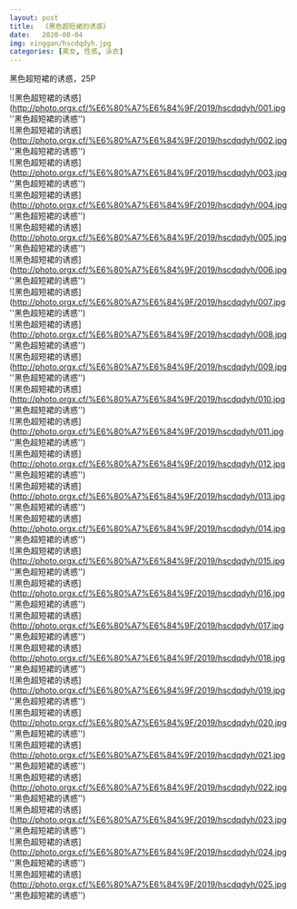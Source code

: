 ```yaml
---
layout: post
title:  《黑色超短裙的诱惑》
date:   2020-08-04
img: xinggan/hscdqdyh.jpg
categories: [美女, 性感, 泳衣]
---
```


黑色超短裙的诱惑，25P

![黑色超短裙的诱惑](http://photo.orgx.cf/%E6%80%A7%E6%84%9F/2019/hscdqdyh/001.jpg ''黑色超短裙的诱惑'') <br>
![黑色超短裙的诱惑](http://photo.orgx.cf/%E6%80%A7%E6%84%9F/2019/hscdqdyh/002.jpg ''黑色超短裙的诱惑'') <br>
![黑色超短裙的诱惑](http://photo.orgx.cf/%E6%80%A7%E6%84%9F/2019/hscdqdyh/003.jpg ''黑色超短裙的诱惑'') <br>
![黑色超短裙的诱惑](http://photo.orgx.cf/%E6%80%A7%E6%84%9F/2019/hscdqdyh/004.jpg ''黑色超短裙的诱惑'') <br>
![黑色超短裙的诱惑](http://photo.orgx.cf/%E6%80%A7%E6%84%9F/2019/hscdqdyh/005.jpg ''黑色超短裙的诱惑'') <br>
![黑色超短裙的诱惑](http://photo.orgx.cf/%E6%80%A7%E6%84%9F/2019/hscdqdyh/006.jpg ''黑色超短裙的诱惑'') <br>
![黑色超短裙的诱惑](http://photo.orgx.cf/%E6%80%A7%E6%84%9F/2019/hscdqdyh/007.jpg ''黑色超短裙的诱惑'') <br>
![黑色超短裙的诱惑](http://photo.orgx.cf/%E6%80%A7%E6%84%9F/2019/hscdqdyh/008.jpg ''黑色超短裙的诱惑'') <br>
![黑色超短裙的诱惑](http://photo.orgx.cf/%E6%80%A7%E6%84%9F/2019/hscdqdyh/009.jpg ''黑色超短裙的诱惑'') <br>
![黑色超短裙的诱惑](http://photo.orgx.cf/%E6%80%A7%E6%84%9F/2019/hscdqdyh/010.jpg ''黑色超短裙的诱惑'') <br>
![黑色超短裙的诱惑](http://photo.orgx.cf/%E6%80%A7%E6%84%9F/2019/hscdqdyh/011.jpg ''黑色超短裙的诱惑'') <br>
![黑色超短裙的诱惑](http://photo.orgx.cf/%E6%80%A7%E6%84%9F/2019/hscdqdyh/012.jpg ''黑色超短裙的诱惑'') <br>
![黑色超短裙的诱惑](http://photo.orgx.cf/%E6%80%A7%E6%84%9F/2019/hscdqdyh/013.jpg ''黑色超短裙的诱惑'') <br>
![黑色超短裙的诱惑](http://photo.orgx.cf/%E6%80%A7%E6%84%9F/2019/hscdqdyh/014.jpg ''黑色超短裙的诱惑'') <br>
![黑色超短裙的诱惑](http://photo.orgx.cf/%E6%80%A7%E6%84%9F/2019/hscdqdyh/015.jpg ''黑色超短裙的诱惑'') <br>
![黑色超短裙的诱惑](http://photo.orgx.cf/%E6%80%A7%E6%84%9F/2019/hscdqdyh/016.jpg ''黑色超短裙的诱惑'') <br>
![黑色超短裙的诱惑](http://photo.orgx.cf/%E6%80%A7%E6%84%9F/2019/hscdqdyh/017.jpg ''黑色超短裙的诱惑'') <br>
![黑色超短裙的诱惑](http://photo.orgx.cf/%E6%80%A7%E6%84%9F/2019/hscdqdyh/018.jpg ''黑色超短裙的诱惑'') <br>
![黑色超短裙的诱惑](http://photo.orgx.cf/%E6%80%A7%E6%84%9F/2019/hscdqdyh/019.jpg ''黑色超短裙的诱惑'') <br>
![黑色超短裙的诱惑](http://photo.orgx.cf/%E6%80%A7%E6%84%9F/2019/hscdqdyh/020.jpg ''黑色超短裙的诱惑'') <br>
![黑色超短裙的诱惑](http://photo.orgx.cf/%E6%80%A7%E6%84%9F/2019/hscdqdyh/021.jpg ''黑色超短裙的诱惑'') <br>
![黑色超短裙的诱惑](http://photo.orgx.cf/%E6%80%A7%E6%84%9F/2019/hscdqdyh/022.jpg ''黑色超短裙的诱惑'') <br>
![黑色超短裙的诱惑](http://photo.orgx.cf/%E6%80%A7%E6%84%9F/2019/hscdqdyh/023.jpg ''黑色超短裙的诱惑'') <br>
![黑色超短裙的诱惑](http://photo.orgx.cf/%E6%80%A7%E6%84%9F/2019/hscdqdyh/024.jpg ''黑色超短裙的诱惑'') <br>
![黑色超短裙的诱惑](http://photo.orgx.cf/%E6%80%A7%E6%84%9F/2019/hscdqdyh/025.jpg ''黑色超短裙的诱惑'') <br>
